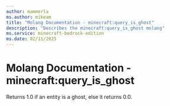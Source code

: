 ```yaml
---
author: mammerla
ms.author: mikeam
title: "Molang Documentation - minecraft:query_is_ghost"
description: "Describes the minecraft:query_is_ghost molang"
ms.service: minecraft-bedrock-edition
ms.date: 02/11/2025 
---
```


# Molang Documentation - minecraft:query_is_ghost

Returns 1.0 if an entity is a ghost, else it returns 0.0.
